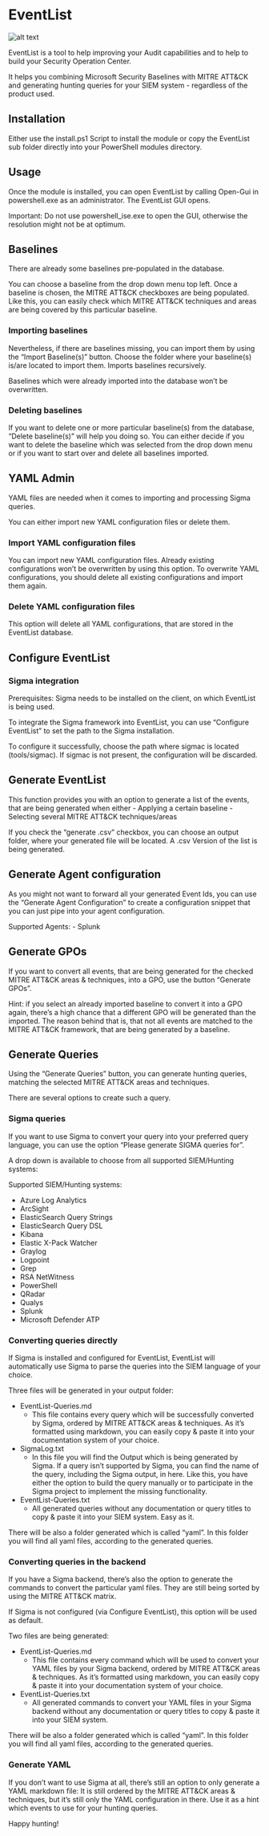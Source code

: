 # EventList

![alt text](https://miriamxyra.files.wordpress.com/2019/05/eventlist.png?w=300 "EventList Logo")

EventList is a tool to help improving your Audit capabilities and to help to build your Security Operation Center.

It helps you combining Microsoft Security Baselines with MITRE ATT&CK and generating hunting queries for your SIEM system - regardless of the product used.

## Installation

Either use the install.ps1 Script to install the module or copy the EventList sub folder directly into your PowerShell modules directory.

## Usage

Once the module is installed, you can open EventList by calling
    Open-Gui
in powershell.exe as an administrator. The EventList GUI opens.

Important: Do not use powershell_ise.exe to open the GUI, otherwise the resolution might not be at optimum.

## Baselines

There are already some baselines pre-populated in the database.

You can choose a baseline from the drop down menu top left. Once a baseline is chosen, the MITRE ATT&CK checkboxes are being populated. Like this, you can easily check which MITRE ATT&CK techniques and areas are being covered by this particular baseline.

### Importing baselines

Nevertheless, if there are baselines missing, you can import them by using the “Import Baseline(s)” button. Choose the folder where your baseline(s) is/are located to import them. Imports baselines recursively.

Baselines which were already imported into the database won’t be overwritten.

### Deleting baselines

If you want to delete one or more particular baseline(s) from the database, “Delete baseline(s)” will help you doing so. You can either decide if you want to delete the baseline which was selected from the drop down menu or if you want to start over and delete all baselines imported.

## YAML Admin

YAML files are needed when it comes to importing and processing Sigma queries.

You can either import new YAML configuration files or delete them.

### Import YAML configuration files
You can import new YAML configuration files. Already existing configurations won’t be overwritten by using this option. To overwrite YAML configurations, you should delete all existing configurations and import them again.

### Delete YAML configuration files
This option will delete all YAML configurations, that are stored in the EventList database.

## Configure EventList 

### Sigma integration

Prerequisites: Sigma needs to be installed on the client, on which EventList is being used.

To integrate the Sigma framework into EventList, you can use “Configure EventList” to set the path to the Sigma installation.

To configure it successfully, choose the path where sigmac is located (tools/sigmac). If sigmac is not present, the configuration will be discarded.

## Generate EventList

This function provides you with an option to generate a list of the events, that are being generated when either 
	- Applying a certain baseline 
	- Selecting several MITRE ATT&CK techniques/areas

If you check the “generate .csv” checkbox, you can choose an output folder, where your generated file will be located. A .csv Version of the list is being generated.

## Generate Agent configuration 

As you might not want to forward all your generated Event Ids, you can use the “Generate Agent Configuration” to create a configuration snippet that you can just pipe into your agent configuration.

Supported Agents:
	- Splunk

## Generate GPOs

If you want to convert all events, that are being generated for the checked MITRE ATT&CK areas & techniques, into a GPO, use the button “Generate GPOs”.

Hint: if you select an already imported baseline to convert it into a GPO again, there’s a high chance that a different GPO will be generated than the imported. The reason behind that is, that not all events are matched to the MITRE ATT&CK framework, that are being generated by a baseline.

## Generate Queries 

Using the “Generate Queries” button, you can generate hunting queries, matching the selected MITRE ATT&CK areas and techniques.

There are several options to create such a query.

### Sigma queries 

If you want to use Sigma to convert your query into your preferred query language, you can use the option “Please generate SIGMA queries for”.

A drop down is available to choose from all supported SIEM/Hunting systems:

Supported SIEM/Hunting systems:
- Azure Log Analytics
- ArcSight
- ElasticSearch Query Strings
- ElasticSearch Query DSL
- Kibana
- Elastic X-Pack Watcher
- Graylog
- Logpoint
- Grep
- RSA NetWitness
- PowerShell
- QRadar
- Qualys
- Splunk
- Microsoft Defender ATP

### Converting queries directly 
If Sigma is installed and configured for EventList, EventList will automatically use Sigma to parse the queries into the SIEM language of your choice.

Three files will be generated in your output folder:
- EventList-Queries.md
    - This file contains every query which will be successfully converted by Sigma, ordered by MITRE ATT&CK areas & techniques. As it’s formatted using markdown, you can easily copy & paste it into your documentation system of your choice.
- SigmaLog.txt
    - In this file you will find the Output which is being generated by Sigma. If a query isn’t supported by Sigma, you can find the name of the query, including the Sigma output, in here. Like this, you have either the option to build the query manually or to participate in the Sigma project to implement the missing functionality.
- EventList-Queries.txt
    - All generated queries without any documentation or query titles to copy & paste it into your SIEM system. Easy as it.

There will be also a folder generated which is called “yaml”. In this folder you will find all  yaml files, according to the generated queries.

### Converting queries in the backend 

If you have a Sigma backend, there’s also the option to generate the commands to convert the particular yaml files. They are still being sorted by using the MITRE ATT&CK matrix.

If Sigma is not configured (via Configure EventList), this option will be used as default.

Two files are being generated:
- EventList-Queries.md
    - This file contains every command which will be used to convert your YAML files by your Sigma backend, ordered by MITRE ATT&CK areas & techniques. As it’s formatted using markdown, you can easily copy & paste it into your documentation system of your choice.
- EventList-Queries.txt
    - All generated commands to convert your YAML files in your Sigma backend without any documentation or query titles to copy & paste it into your SIEM system.

There will be also a folder generated which is called “yaml”. In this folder you will find all  yaml files, according to the generated queries.

### Generate YAML

If you don’t want to use Sigma at all, there’s still an option to only generate a YAML markdown file:
It is still ordered by the MITRE ATT&CK areas & techniques, but it’s still only the YAML configuration in there. Use it as a hint which events to use for your hunting queries.


Happy hunting!
